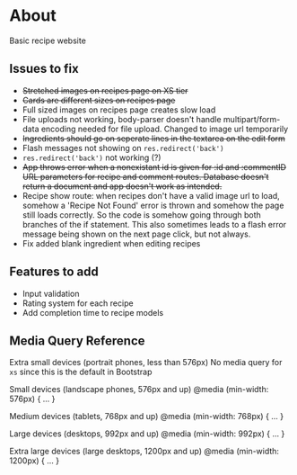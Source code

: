 # About

Basic recipe website

## Issues to fix

- ~~Stretched images on recipes page on XS tier~~
- ~~Cards are different sizes on recipes page~~
- Full sized images on recipes page creates slow load
- File uploads not working, body-parser doesn't handle multipart/form-data encoding needed for file upload. Changed to image url temporarily
- ~~Ingredients should go on seperate lines in the textarea on the edit form~~
- Flash messages not showing on `res.redirect('back')`
- `res.redirect('back')` not working (?)
- ~~App throws error when a nonexistant id is given for :id and :commentID URL parameters for recipe and comment routes. Database doesn't return a document and app doesn't work as intended.~~
- Recipe show route: when recipes don't have a valid image url to load, somehow a 'Recipe Not Found' error is thrown and somehow the page still loads correctly. So the code is somehow going through both branches of the if statement. This also sometimes leads to a flash error message being shown on the next page click, but not always.
- Fix added blank ingredient when editing recipes

## Features to add

- Input validation
- Rating system for each recipe
- Add completion time to recipe models

## Media Query Reference

Extra small devices (portrait phones, less than 576px)
No media query for `xs` since this is the default in Bootstrap

Small devices (landscape phones, 576px and up)
@media (min-width: 576px) { ... }

Medium devices (tablets, 768px and up)
@media (min-width: 768px) { ... }

Large devices (desktops, 992px and up)
@media (min-width: 992px) { ... }

Extra large devices (large desktops, 1200px and up)
@media (min-width: 1200px) { ... }